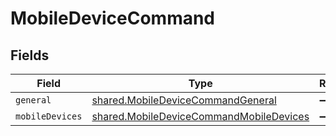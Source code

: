 # MobileDeviceCommand


## Fields

| Field                                                                                                     | Type                                                                                                      | Required                                                                                                  | Description                                                                                               |
| --------------------------------------------------------------------------------------------------------- | --------------------------------------------------------------------------------------------------------- | --------------------------------------------------------------------------------------------------------- | --------------------------------------------------------------------------------------------------------- |
| `general`                                                                                                 | [shared.MobileDeviceCommandGeneral](../../../sdk/models/shared/mobiledevicecommandgeneral.md)             | :heavy_minus_sign:                                                                                        | N/A                                                                                                       |
| `mobileDevices`                                                                                           | [shared.MobileDeviceCommandMobileDevices](../../../sdk/models/shared/mobiledevicecommandmobiledevices.md) | :heavy_minus_sign:                                                                                        | N/A                                                                                                       |